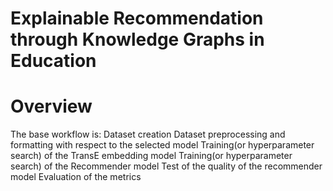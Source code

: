 # Explainable Recommendation through Knowledge Graphs in Education
# Overview
The base workflow is:
Dataset creation
Dataset preprocessing and formatting with respect to the selected model
Training(or hyperparameter search) of the TransE embedding model
Training(or hyperparameter search) of the Recommender model
Test of the quality of the recommender model
Evaluation of the metrics

